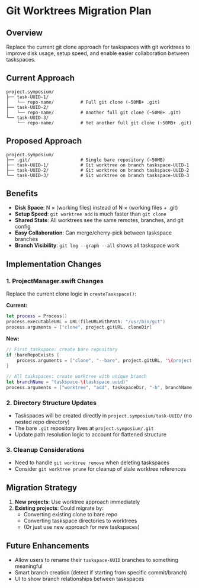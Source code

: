 # Git Worktrees Migration Plan

## Overview

Replace the current git clone approach for taskspaces with git worktrees to improve disk usage, setup speed, and enable easier collaboration between taskspaces.

## Current Approach

```
project.symposium/
├── task-UUID-1/
│   └── repo-name/          # Full git clone (~50MB+ .git)
├── task-UUID-2/
│   └── repo-name/          # Another full git clone (~50MB+ .git)
└── task-UUID-3/
    └── repo-name/          # Yet another full git clone (~50MB+ .git)
```

## Proposed Approach

```
project.symposium/
├── .git/                   # Single bare repository (~50MB)
├── task-UUID-1/            # Git worktree on branch taskspace-UUID-1
├── task-UUID-2/            # Git worktree on branch taskspace-UUID-2
└── task-UUID-3/            # Git worktree on branch taskspace-UUID-3
```

## Benefits

- **Disk Space**: N × (working files) instead of N × (working files + .git)
- **Setup Speed**: `git worktree add` is much faster than `git clone`
- **Shared State**: All worktrees see the same remotes, branches, and git config
- **Easy Collaboration**: Can merge/cherry-pick between taskspace branches
- **Branch Visibility**: `git log --graph --all` shows all taskspace work

## Implementation Changes

### 1. ProjectManager.swift Changes

Replace the current clone logic in `createTaskspace()`:

**Current:**
```swift
let process = Process()
process.executableURL = URL(fileURLWithPath: "/usr/bin/git")
process.arguments = ["clone", project.gitURL, cloneDir]
```

**New:**
```swift
// First taskspace: create bare repository
if !bareRepoExists {
    process.arguments = ["clone", "--bare", project.gitURL, "\(project.directoryPath)/.git"]
}

// All taskspaces: create worktree with unique branch
let branchName = "taskspace-\(taskspace.uuid)"
process.arguments = ["worktree", "add", taskspaceDir, "-b", branchName]
```

### 2. Directory Structure Updates

- Taskspaces will be created directly in `project.symposium/task-UUID/` (no nested repo directory)
- The bare `.git` repository lives at `project.symposium/.git`
- Update path resolution logic to account for flattened structure

### 3. Cleanup Considerations

- Need to handle `git worktree remove` when deleting taskspaces
- Consider `git worktree prune` for cleanup of stale worktree references

## Migration Strategy

1. **New projects**: Use worktree approach immediately
2. **Existing projects**: Could migrate by:
   - Converting existing clone to bare repo
   - Converting taskspace directories to worktrees
   - (Or just use new approach for new taskspaces)

## Future Enhancements

- Allow users to rename their `taskspace-UUID` branches to something meaningful
- Smart branch creation (detect if starting from specific commit/branch)
- UI to show branch relationships between taskspaces
